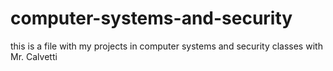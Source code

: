 # computer-systems-and-security
this is a file with my projects in computer systems and security classes with Mr. Calvetti 
